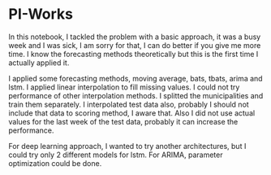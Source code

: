 # PI-Works

In this notebook, I tackled the problem with a basic approach, it was a busy week and I was sick, I am sorry for that, I can do better if you give me more time. I know the forecasting methods theoretically but this is the first time I actually applied it. 

I applied some forecasting methods, moving average, bats, tbats, arima and lstm. I applied linear interpolation to fill missing values. I could not try performance of other interpolation methods. I splitted the municipalities and train them separately. I interpolated test data also, probably I should not include that data to scoring method, I aware that. Also I did not use actual values for the last week of the test data, probably it can increase the performance.

For deep learning approach, I wanted to try another architectures, but I could try only 2 different models for lstm. 
For ARIMA, parameter optimization could be done.
